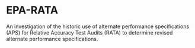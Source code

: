 # EPA-RATA
 An investigation of the historic use of alternate performance specifications (APS) for Relative Accuracy Test Audits (RATA) to determine revised alternate performance specifications. 
